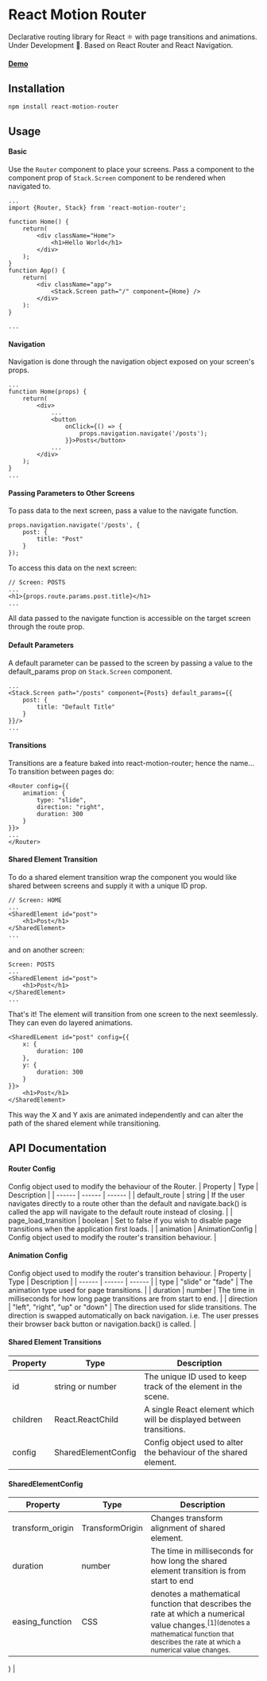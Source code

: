 # React Motion Router

Declarative routing library for React ⚛ with page transitions and animations. Under Development 🧪. Based on React Router and React Navigation.

#### [Demo](https://router.nxtetechnologies.com)

## Installation

```
npm install react-motion-router
```

## Usage

#### Basic

Use the `Router` component to place your screens. Pass a component to the component prop of `Stack.Screen` component to be rendered when navigated to.

```
...
import {Router, Stack} from 'react-motion-router';

function Home() {
    return(
        <div className="Home">
            <h1>Hello World</h1>
        </div>
    );
}
function App() {
    return(
        <div className="app">
            <Stack.Screen path="/" component={Home} />
        </div>
    ):
}

...
```

#### Navigation

Navigation is done through the navigation object exposed on your screen's props.

```
...
function Home(props) {
    return(
        <div>
            ...
            <button
                onClick={() => {
                    props.navigation.navigate('/posts');
                }}>Posts</button>
            ...
        </div>
    );
}
...
```

#### Passing Parameters to Other Screens

To pass data to the next screen, pass a value to the navigate function.

```
props.navigation.navigate('/posts', {
    post: {
        title: "Post"
    }
});
```

To access this data on the next screen:

```
// Screen: POSTS
...
<h1>{props.route.params.post.title}</h1>
...
```

All data passed to the navigate function is accessible on the target screen through the route prop.

#### Default Parameters

A default parameter can be passed to the screen by passing a value to the default_params prop on `Stack.Screen` component.

```
...
<Stack.Screen path="/posts" component={Posts} default_params={{
    post: {
        title: "Default Title"
    }
}}/>
...
```

#### Transitions

Transitions are a feature baked into react-motion-router; hence the name... To transition between pages do:

```
<Router config={{
    animation: {
        type: "slide",
        direction: "right",
        duration: 300
    }
}}>
...
</Router>
```

#### Shared Element Transition

To do a shared element transition wrap the component you would like shared between screens and supply it with a unique ID prop.

```
// Screen: HOME
...
<SharedElement id="post">
    <h1>Post</h1>
</SharedElement>
...
```

and on another screen:

```
Screen: POSTS
...
<SharedElement id="post">
    <h1>Post</h1>
</SharedElement>
...
```

That's it! The element will transition from one screen to the next seemlessly. They can even do layered animations.

```
<SharedELement id="post" config={{
    x: {
        duration: 100
    },
    y: {
        duration: 300
    }
}}>
    <h1>Post</h1>
</SharedElement>
```

This way the X and Y axis are animated independently and can alter the path of the shared element while transitioning.

## API Documentation

#### Router Config

Config object used to modify the behaviour of the Router.
| Property | Type | Description |
| ------ | ------ | ------ |
| default_route | string | If the user navigates directly to a route other than the default and navigate.back() is called the app will navigate to the default route instead of closing. |
| page_load_transition | boolean | Set to false if you wish to disable page transitions when the application first loads. |
| animation | AnimationConfig | Config object used to modify the router's transition behaviour. |

#### Animation Config

Config object used to modify the router's transition behaviour.
| Property | Type | Description |
| ------ | ------ | ------ |
| type | "slide" or "fade" | The animation type used for page transitions. |
| duration | number | The time in milliseconds for how long page transitions are from start to end. |
| direction | "left", "right", "up" or "down" | The direction used for slide transitions. The direction is swapped automatically on back navigation. i.e. The user presses their browser back button or navigation.back() is called. |

#### Shared Element Transitions

| Property | Type                | Description                                                         |
| -------- | ------------------- | ------------------------------------------------------------------- |
| id       | string or number    | The unique ID used to keep track of the element in the scene.       |
| children | React.ReactChild    | A single React element which will be displayed between transitions. |
| config   | SharedElementConfig | Config object used to alter the behaviour of the shared element.    |

#### SharedElementConfig

| Property         | Type                  | Description                                                                                                                                                                                     |
| ---------------- | --------------------- | ----------------------------------------------------------------------------------------------------------------------------------------------------------------------------------------------- |
| transform_origin | TransformOrigin       | Changes transform alignment of shared element.                                                                                                                                                  |
| duration         | number                | The time in milliseconds for how long the shared element transition is from start to end                                                                                                        |
| easing_function  | CSS <easing-function> | denotes a mathematical function that describes the rate at which a numerical value changes.<sup>[1](denotes a mathematical function that describes the rate at which a numerical value changes. |

)</sup> |

